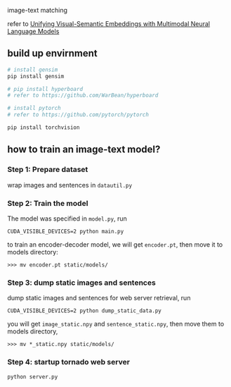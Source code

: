 image-text matching

refer to [Unifying Visual-Semantic Embeddings with Multimodal Neural Language Models](https://arxiv.org/abs/1411.2539)

## build up envirnment
```python
# install gensim
pip install gensim

# pip install hyperboard
# refer to https://github.com/WarBean/hyperboard

# install pytorch
# refer to https://github.com/pytorch/pytorch

pip install torchvision

```

## how to train an image-text model?

### Step 1: Prepare dataset
wrap images and sentences in `datautil.py`

### Step 2: Train the model
The model was specified in `model.py`, run 
```shell
CUDA_VISIBLE_DEVICES=2 python main.py
```
to train an encoder-decoder model, we will get `encoder.pt`, then move it to models directory:
```shell
>>> mv encoder.pt static/models/
```

### Step 3: dump static images and sentences
dump static images and sentences for web server retrieval, run
```shell
CUDA_VISIBLE_DEVICES=2 python dump_static_data.py
```
you will get `image_static.npy` and `sentence_static.npy`, then move them to models directory,
```shell
>>> mv *_static.npy static/models/
```

### Step 4: startup tornado web server
```shell
python server.py
```
